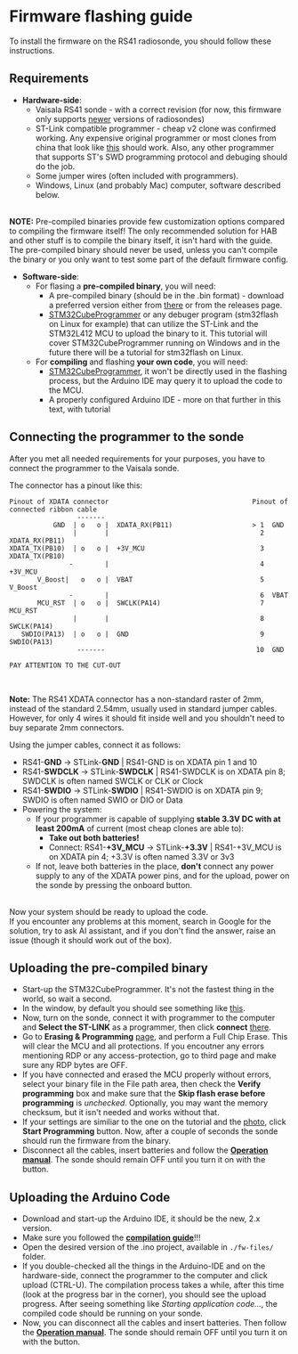 # Firmware flashing guide
To install the firmware on the RS41 radiosonde, you should follow these instructions.

## Requirements
* **Hardware-side**:
    * Vaisala RS41 sonde - with a correct revision (for now, this firmware only supports [newer](../hw/README.md#older-vs-newer---how-do-i-know-which-one-im-holding-now) versions of radiosondes)
    * ST-Link compatible programmer - cheap v2 clone was confirmed working. Any expensive original programmer or most clones from china that look like [this](https://sklep.msalamon.pl/wp-content/uploads/2024/07/sklep_msalamon_STLINK_USB_RED.jpg) should work. Also, any other programmer that supports ST's SWD programming protocol and debuging should do the job.
    * Some jumper wires (often included with programmers).
    * Windows, Linux (and probably Mac) computer, software described below.

<br>**NOTE:** Pre-compiled binaries provide few customization options compared to compiling the firmware itself! The only recommended solution for HAB and other stuff is to compile the binary itself, it isn't hard with the guide.<br>
The pre-compiled binary should never be used, unless you can't compile the binary or you only want to test some part of the default firmware config.

* **Software-side**:
    * For flasing a **pre-compiled binary**, you will need:
        * A pre-compiled binary (should be in the .bin format) - download a preferred version either from [there](./fw-files/) or from the releases page.
        * [STM32CubeProgrammer](https://www.st.com/en/development-tools/stm32cubeprog.html) or any debuger program (stm32flash on Linux for example) that can utilize the ST-Link and the STM32L412 MCU to upload the binary to it. This tutorial will cover STM32CubeProgrammer running on Windows and in the future there will be a tutorial for stm32flash on Linux.
    * For **compiling** and flashing **your own code**, you will need:
        * [STM32CubeProgrammer](https://www.st.com/en/development-tools/stm32cubeprog.html), it won't be directly used in the flashing process, but the Arduino IDE may query it to upload the code to the MCU.
        * A properly configured Arduino IDE - more on that further in this text, with tutorial


## Connecting the programmer to the sonde
After you met all needed requirements for your purposes, you have to connect the programmer to the Vaisala sonde.<br>

The connector has a pinout like this:
```
Pinout of XDATA connector                                    Pinout of connected ribbon cable
                 -------                                     
           GND  | o   o |  XDATA_RX(PB11)                    > 1  GND
                |       |                                      2  XDATA_RX(PB11)
XDATA_TX(PB10)  | o   o |  +3V_MCU                             3  XDATA_TX(PB10) 
               -        |                                      4  +3V_MCU
       V_Boost|   o   o |  VBAT                                5  V_Boost
               -        |                                      6  VBAT
       MCU_RST  | o   o |  SWCLK(PA14)                         7  MCU_RST
                |       |                                      8  SWCLK(PA14)
   SWDIO(PA13)  | o   o |  GND                                 9  SWDIO(PA13)
                 -------                                      10  GND

PAY ATTENTION TO THE CUT-OUT
```
<br>

**Note:** The RS41 XDATA connector has a non-standard raster of 2mm, instead of the standard 2.54mm, usually used in standard jumper cables. However, for only 4 wires it should fit inside well and you shouldn't need to buy separate 2mm connectors.<br>

Using the jumper cables, connect it as follows:
* RS41-**GND** -> STLink-**GND** | RS41-GND is on XDATA pin 1 and 10
* RS41-**SWDCLK** -> STLink-**SWDCLK** | RS41-SWDCLK is on XDATA pin 8; SWDCLK is often named SWCLK or CLK or Clock
* RS41-**SWDIO** -> STLink-**SWDIO** | RS41-SWDIO is on XDATA pin 9; SWDIO is often named SWIO or DIO or Data
* Powering the system:
    * If your programmer is capable of supplying **stable 3.3V DC with at least 200mA** of current (most cheap clones are able to):
        * **Take out both batteries!**
        * Connect: RS41-**+3V_MCU** -> STLink-**+3.3V** | RS41-+3V_MCU is on XDATA pin 4; +3.3V is often named 3.3V or 3v3
    * If not, leave both batteries in the place, **don't** connect any power supply to any of the XDATA power pins, and for the upload, power on the sonde by pressing the onboard button.

<br>
Now your system should be ready to upload the code. <br>
If you encounter any problems at this moment, search in Google for the solution, try to ask AI assistant, and if you don't find the answer, raise an issue (though it should work out of the box).

## Uploading the pre-compiled binary
* Start-up the STM32CubeProgrammer. It's not the fastest thing in the world, so wait a second.
* In the window, by default you should see something like [this](./photos/main_window.png).
* Now, turn on the sonde, connect it with programmer to the computer and **Select the ST-LINK** as a programmer, then click **connect** [there](./photos/stlink-connection.png).
* Go to **Erasing & Programming** [page](./photos/erase_and_upload.png), and perform a Full Chip Erase. This will clear the MCU and all protections. If you encoutner any errors mentioning RDP or any access-protection, go to third page and make sure any RDP bytes are OFF.
* If you have connected and erased the MCU properly without errors, select your binary file in the File path area, then check the **Verify programming** box and make sure that the **Skip flash erase before programming** is *unchecked*. Optionally, you may want the memory checksum, but it isn't needed and works without that.
* If your settings are similiar to the one on the tutorial and the [photo](./photos/erase_and_upload.png), click **Start Programming** button. Now, after a couple of seconds the sonde should run the firmware from the binary.
* Disconnect all the cables, insert batteries and follow the [**Operation manual**](./OPERATION_MANUAL.md). The sonde should remain OFF until you turn it on with the button.

## Uploading the Arduino Code
* Download and start-up the Arduino IDE, it should be the new, 2.x version.
* Make sure you followed the [**compilation guide**](./COMPILE.md)!!!
* Open the desired version of the .ino project, available in `./fw-files/` folder.
* If you double-checked all the things in the Arduino-IDE and on the hardware-side, connect the programmer to the computer and click upload (CTRL-U). The compilation process takes a while, after this time (look at the progress bar in the corner), you should see the upload progress. After seeing something like *Starting application code...*, the compiled code should be running on your sonde.
* Now, you can disconnect all the cables and insert batteries. Then follow the [**Operation manual**](./OPERATION_MANUAL.md). The sonde should remain OFF until you turn it on with the button.
